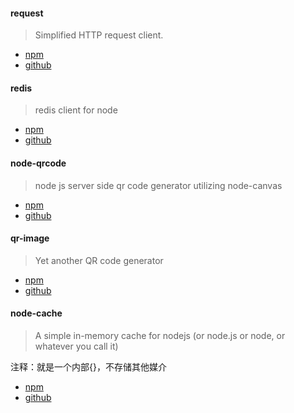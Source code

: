 #### request

> Simplified HTTP request client.

* [npm](https://www.npmjs.org/package/request)
* [github](https://github.com/mikeal/request.git)






#### redis

> redis client for node

* [npm](https://www.npmjs.org/package/redis)
* [github](https://github.com/mranney/node_redis) 



#### node-qrcode

> node js server side qr code generator utilizing node-canvas

* [npm](https://www.npmjs.org/package/qrcode)
* [github](https://github.com/soldair/node-qrcode) 



#### qr-image

> Yet another QR code generator

* [npm](https://www.npmjs.org/package/qr-image)
* [github](https://github.com/alexeyten/qr-image)



#### node-cache

> A simple in-memory cache for nodejs (or node.js or node, or whatever you call it)

注释：就是一个内部{}，不存储其他媒介

* [npm](https://www.npmjs.org/package/memory-cache)
* [github](https://github.com/ptarjan/node-cache)

